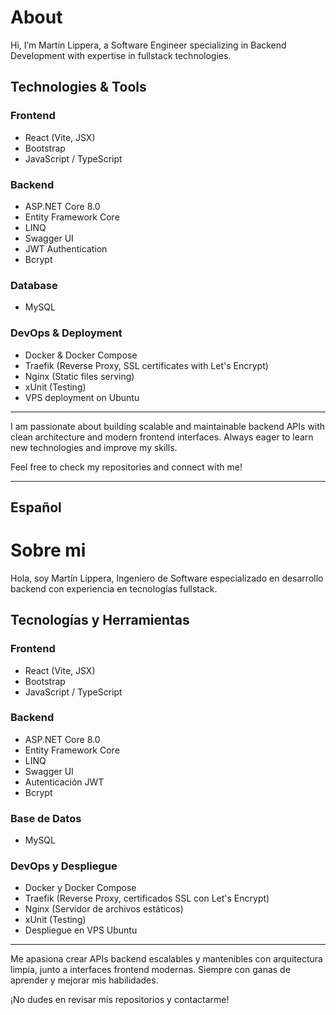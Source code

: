 # About

Hi, I’m Martín Lippera, a Software Engineer specializing in Backend Development with expertise in fullstack technologies.

## Technologies & Tools

### Frontend
- React (Vite, JSX)
- Bootstrap
- JavaScript / TypeScript

### Backend
- ASP.NET Core 8.0
- Entity Framework Core
- LINQ
- Swagger UI
- JWT Authentication
- Bcrypt

### Database
- MySQL

### DevOps & Deployment
- Docker & Docker Compose
- Traefik (Reverse Proxy, SSL certificates with Let's Encrypt)
- Nginx (Static files serving)
- xUnit (Testing)
- VPS deployment on Ubuntu

---

I am passionate about building scalable and maintainable backend APIs with clean architecture and modern frontend interfaces. Always eager to learn new technologies and improve my skills.

Feel free to check my repositories and connect with me!

---

## Español

# Sobre mi

Hola, soy Martín Lippera, Ingeniero de Software especializado en desarrollo backend con experiencia en tecnologías fullstack.

## Tecnologías y Herramientas

### Frontend
- React (Vite, JSX)
- Bootstrap
- JavaScript / TypeScript

### Backend
- ASP.NET Core 8.0
- Entity Framework Core
- LINQ
- Swagger UI
- Autenticación JWT
- Bcrypt

### Base de Datos
- MySQL

### DevOps y Despliegue
- Docker y Docker Compose
- Traefik (Reverse Proxy, certificados SSL con Let's Encrypt)
- Nginx (Servidor de archivos estáticos)
- xUnit (Testing)
- Despliegue en VPS Ubuntu

---

Me apasiona crear APIs backend escalables y mantenibles con arquitectura limpia, junto a interfaces frontend modernas. Siempre con ganas de aprender y mejorar mis habilidades.

¡No dudes en revisar mis repositorios y contactarme!


